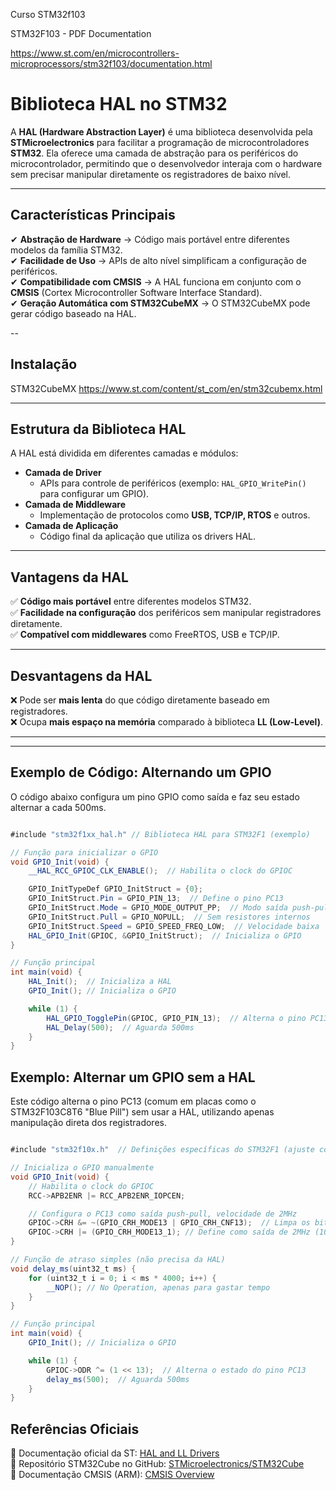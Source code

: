 

Curso STM32f103


STM32F103 - PDF Documentation

https://www.st.com/en/microcontrollers-microprocessors/stm32f103/documentation.html


#  Biblioteca HAL no STM32

A **HAL (Hardware Abstraction Layer)** é uma biblioteca desenvolvida pela **STMicroelectronics** para facilitar a programação de microcontroladores **STM32**. Ela oferece uma camada de abstração para os periféricos do microcontrolador, permitindo que o desenvolvedor interaja com o hardware sem precisar manipular diretamente os registradores de baixo nível.

---

##  Características Principais

✔ **Abstração de Hardware** → Código mais portável entre diferentes modelos da família STM32.  
✔ **Facilidade de Uso** → APIs de alto nível simplificam a configuração de periféricos.  
✔ **Compatibilidade com CMSIS** → A HAL funciona em conjunto com o **CMSIS** (Cortex Microcontroller Software Interface Standard).  
✔ **Geração Automática com STM32CubeMX** → O STM32CubeMX pode gerar código baseado na HAL.  


-- 
## Instalação 
STM32CubeMX
https://www.st.com/content/st_com/en/stm32cubemx.html



---

##  Estrutura da Biblioteca HAL

A HAL está dividida em diferentes camadas e módulos:

- **Camada de Driver**  
  - APIs para controle de periféricos (exemplo: `HAL_GPIO_WritePin()` para configurar um GPIO).  
- **Camada de Middleware**  
  - Implementação de protocolos como **USB, TCP/IP, RTOS** e outros.  
- **Camada de Aplicação**  
  - Código final da aplicação que utiliza os drivers HAL.

---

##  Vantagens da HAL

✅ **Código mais portável** entre diferentes modelos STM32.  
✅ **Facilidade na configuração** dos periféricos sem manipular registradores diretamente.  
✅ **Compatível com middlewares** como FreeRTOS, USB e TCP/IP.  

---

## Desvantagens da HAL

❌ Pode ser **mais lenta** do que código diretamente baseado em registradores.  
❌ Ocupa **mais espaço na memória** comparado à biblioteca **LL (Low-Level)**.  

---



---
##  Exemplo de Código: Alternando um GPIO

O código abaixo configura um pino GPIO como saída e faz seu estado alternar a cada 500ms.

```java

#include "stm32f1xx_hal.h" // Biblioteca HAL para STM32F1 (exemplo)

// Função para inicializar o GPIO
void GPIO_Init(void) {
    __HAL_RCC_GPIOC_CLK_ENABLE();  // Habilita o clock do GPIOC

    GPIO_InitTypeDef GPIO_InitStruct = {0};
    GPIO_InitStruct.Pin = GPIO_PIN_13;  // Define o pino PC13
    GPIO_InitStruct.Mode = GPIO_MODE_OUTPUT_PP;  // Modo saída push-pull
    GPIO_InitStruct.Pull = GPIO_NOPULL;  // Sem resistores internos
    GPIO_InitStruct.Speed = GPIO_SPEED_FREQ_LOW;  // Velocidade baixa
    HAL_GPIO_Init(GPIOC, &GPIO_InitStruct);  // Inicializa o GPIO
}

// Função principal
int main(void) {
    HAL_Init();  // Inicializa a HAL
    GPIO_Init(); // Inicializa o GPIO

    while (1) {
        HAL_GPIO_TogglePin(GPIOC, GPIO_PIN_13);  // Alterna o pino PC13
        HAL_Delay(500);  // Aguarda 500ms
    }
}

```


##  Exemplo: Alternar um GPIO sem a HAL

Este código alterna o pino PC13 (comum em placas como o STM32F103C8T6 "Blue Pill") sem usar a HAL, utilizando apenas manipulação direta dos registradores.

```java

#include "stm32f10x.h"  // Definições específicas do STM32F1 (ajuste conforme a família do STM32)

// Inicializa o GPIO manualmente
void GPIO_Init(void) {
    // Habilita o clock do GPIOC
    RCC->APB2ENR |= RCC_APB2ENR_IOPCEN;

    // Configura o PC13 como saída push-pull, velocidade de 2MHz
    GPIOC->CRH &= ~(GPIO_CRH_MODE13 | GPIO_CRH_CNF13);  // Limpa os bits de configuração
    GPIOC->CRH |= (GPIO_CRH_MODE13_1); // Define como saída de 2MHz (10)
}

// Função de atraso simples (não precisa da HAL)
void delay_ms(uint32_t ms) {
    for (uint32_t i = 0; i < ms * 4000; i++) {
        __NOP(); // No Operation, apenas para gastar tempo
    }
}

// Função principal
int main(void) {
    GPIO_Init(); // Inicializa o GPIO

    while (1) {
        GPIOC->ODR ^= (1 << 13);  // Alterna o estado do pino PC13
        delay_ms(500);  // Aguarda 500ms
    }
}

```


##  Referências Oficiais

🔹 Documentação oficial da ST: [HAL and LL Drivers](https://www.st.com/content/st_com/en/products/embedded-software/mcu-middleware/stm32-hal-library.html)  
🔹 Repositório STM32Cube no GitHub: [STMicroelectronics/STM32Cube](https://github.com/STMicroelectronics)  
🔹 Documentação CMSIS (ARM): [CMSIS Overview](https://developer.arm.com/tools-and-software/embedded/cmsis)  
